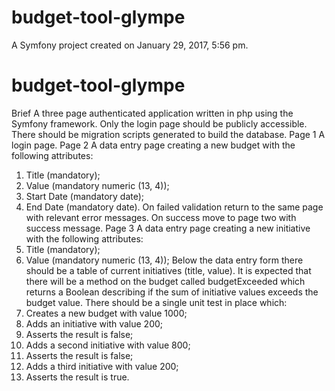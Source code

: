budget-tool-glympe
==================

A Symfony project created on January 29, 2017, 5:56 pm.
# budget-tool-glympe
Brief
A three page authenticated application written in php using the Symfony framework.
Only the login page should be publicly accessible.
There should be migration scripts generated to build the database.
Page 1
A login page.
Page 2
A data entry page creating a new budget with the following attributes:
1.  Title (mandatory);
2.  Value (mandatory numeric (13, 4));
3.  Start Date (mandatory date);
4.  End Date (mandatory date).
On failed validation return to the same page with relevant error messages.
On success move to page two with success message.
Page 3
A data entry page creating a new initiative with the following attributes:
1.  Title (mandatory);
2.  Value (mandatory numeric (13, 4));
Below the data entry form there should be a table of current initiatives (title, value).
It is expected that there will be a method on the budget called budgetExceeded which returns a Boolean describing if the sum of initiative values exceeds the budget value.
There should be a single unit test in place which:
1.  Creates a new budget with value 1000;
2.  Adds an initiative with value 200;
3.  Asserts the result is false;
4.  Adds a second initiative with value 800;
5.  Asserts the result is false;
6.  Adds a third  initiative with value 200;
7.  Asserts the result is true.
